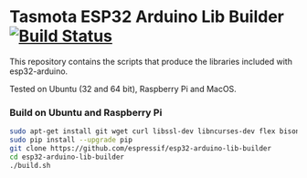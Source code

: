 # Tasmota ESP32 Arduino Lib Builder [![Build Status](https://travis-ci.org/espressif/esp32-arduino-lib-builder.svg?branch=master)](https://travis-ci.org/espressif/esp32-arduino-lib-builder)

This repository contains the scripts that produce the libraries included with esp32-arduino.

Tested on Ubuntu (32 and 64 bit), Raspberry Pi and MacOS.

### Build on Ubuntu and Raspberry Pi
```bash
sudo apt-get install git wget curl libssl-dev libncurses-dev flex bison gperf python python-pip python-setuptools python-serial python-click python-cryptography python-future python-pyparsing python-pyelftools cmake ninja-build ccache
sudo pip install --upgrade pip
git clone https://github.com/espressif/esp32-arduino-lib-builder
cd esp32-arduino-lib-builder
./build.sh
```
